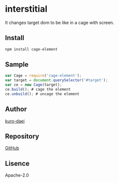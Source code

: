 interstitial
===
It changes target dom to be like in a cage with screen.

## Install

```bash
npm install cage-element
```

## Sample

```javascript
var Cage = require('cage-element');
var target = document.querySelector('#target');
var ce = new Cage(target);
ce.build(); # cage the element
ce.unbuild(); # uncage the element
```

## Author
[kuro-daei](https://github.com/kuro-daei)

## Repository
[GitHub](https://github.com/kuro-daei/cage-element)

## Lisence
Apache-2.0
